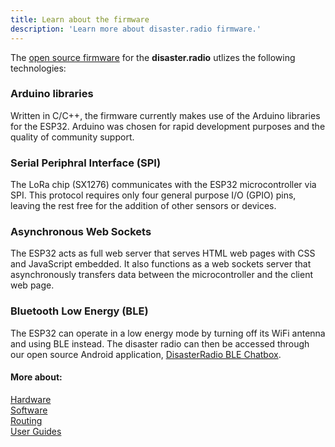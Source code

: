 ```yaml
---
title: Learn about the firmware
description: 'Learn more about disaster.radio firmware.'
---
```


The [open source firmware](https://github.com/sudomesh/disaster-radio) for the **disaster.radio** utlizes the following technologies:

### Arduino libraries 
Written in C/C++, the firmware currently makes use of the Arduino libraries for the ESP32. Arduino was chosen for rapid development purposes and the quality of community support.  

### Serial Periphral Interface (SPI)
The LoRa chip (SX1276) communicates with the ESP32 microcontroller via SPI. This protocol requires only four general purpose I/O (GPIO) pins, leaving the rest free for the addition of other sensors or devices.  

### Asynchronous Web Sockets
The ESP32 acts as full web server that serves HTML web pages with CSS and JavaScript embedded. It also functions as a web sockets server that asynchronously transfers data between the microcontroller and the client web page. 

### Bluetooth Low Energy (BLE)
The ESP32 can operate in a low energy mode by turning off its WiFi antenna and using BLE instead. The disaster radio can then be accessed through our open source Android application, [DisasterRadio BLE Chatbox](https://play.google.com/store/search?q=DisasterRadio%20BLE%20Chatbox&hl=en_US).

#### More about:  
[Hardware](/learn/hardware)  
[Software](/learn/software)  
[Routing](/learn/routing)  
[User Guides](/learn/user-guides)    
